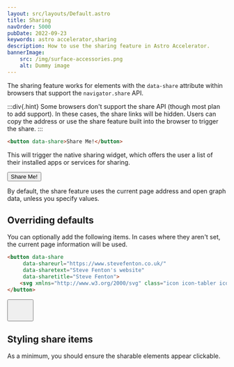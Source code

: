 ```yaml
---
layout: src/layouts/Default.astro
title: Sharing
navOrder: 5000
pubDate: 2022-09-23
keywords: astro accelerator,sharing
description: How to use the sharing feature in Astro Accelerator.
bannerImage:
    src: /img/surface-accessories.png
    alt: Dummy image
---
```


The sharing feature works for elements with the `data-share` attribute within browsers that support the `navigator.share` API.

:::div{.hint}
Some browsers don't support the share API (though most plan to add support). In these cases, the share links will be hidden. Users can copy the address or use the share feature built into the browser to trigger the share.
:::

```html
<button data-share>Share Me!</button>
```

This will trigger the native sharing widget, which offers the user a list of their installed apps or services for sharing.

<button data-share>Share Me!</button>

By default, the share feature uses the current page address and open graph data, unless you specify values.

## Overriding defaults

You can optionally add the following items. In cases where they aren't set, the current page information will be used.

```html
<button data-share
     data-shareurl="https://www.stevefenton.co.uk/"
     data-sharetext="Steve Fenton's website"
     data-sharetitle="Steve Fenton">
    <svg xmlns="http://www.w3.org/2000/svg" class="icon icon-tabler icon-tabler-share" width="44" height="44" viewBox="0 0 24 24" stroke-width="1.5" fill="none" stroke-linecap="round" stroke-linejoin="round"><path stroke="none" d="M0 0h24v24H0z" fill="none" /><circle cx="6" cy="12" r="3" /><circle cx="18" cy="6" r="3" /><circle cx="18" cy="18" r="3" /><line x1="8.7" y1="10.7" x2="15.3" y2="7.3" /><line x1="8.7" y1="13.3" x2="15.3" y2="16.7" /></svg>
</button>
```

<button data-share
     data-shareurl="https://www.stevefenton.co.uk/"
     data-sharetext="Steve Fenton's website"
     data-sharetitle="Steve Fenton">
    <svg xmlns="http://www.w3.org/2000/svg" class="icon icon-tabler icon-tabler-share" width="44" height="44" viewBox="0 0 24 24" stroke-width="1.5" fill="none" stroke-linecap="round" stroke-linejoin="round"><path stroke="none" d="M0 0h24v24H0z" fill="none" /><circle cx="6" cy="12" r="3" /><circle cx="18" cy="6" r="3" /><circle cx="18" cy="18" r="3" /><line x1="8.7" y1="10.7" x2="15.3" y2="7.3" /><line x1="8.7" y1="13.3" x2="15.3" y2="16.7" /></svg>
</button>

## Styling share items

As a minimum, you should ensure the sharable elements appear clickable.